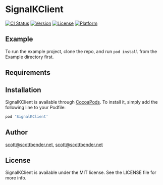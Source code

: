 # SignalKClient

[![CI Status](https://img.shields.io/travis/scott@scottbender.net/SignalKClient.svg?style=flat)](https://travis-ci.org/scott@scottbender.net/SignalKClient)
[![Version](https://img.shields.io/cocoapods/v/SignalKClient.svg?style=flat)](https://cocoapods.org/pods/SignalKClient)
[![License](https://img.shields.io/cocoapods/l/SignalKClient.svg?style=flat)](https://cocoapods.org/pods/SignalKClient)
[![Platform](https://img.shields.io/cocoapods/p/SignalKClient.svg?style=flat)](https://cocoapods.org/pods/SignalKClient)

## Example

To run the example project, clone the repo, and run `pod install` from the Example directory first.

## Requirements

## Installation

SignalKClient is available through [CocoaPods](https://cocoapods.org). To install
it, simply add the following line to your Podfile:

```ruby
pod 'SignalKClient'
```

## Author

scott@scottbender.net, scott@scottbender.net

## License

SignalKClient is available under the MIT license. See the LICENSE file for more info.
